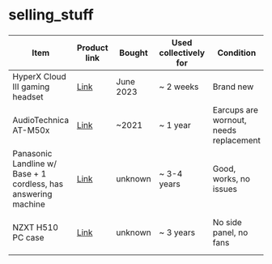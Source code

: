 # selling_stuff

### 

| Item | Product link | Bought | Used collectively for | Condition | Original box and accessories | Paid | Asking |
| ----------- | ----------- | ----------- | ----------- | ----------- | ----------- | ----------- | ----------- |
| HyperX Cloud III gaming headset | [Link](https://www.amazon.in/dp/B0C3BV19Q3/) | June 2023 | ~ 2 weeks | Brand new | Yes | 8,500/- | 5,500/- |
| AudioTechnica AT-M50x | [Link](https://www.amazon.in/dp/B00HVLUR86/) | ~2021 |  ~ 1 year | Earcups are wornout, needs replacement | Yes | ~12,000/- | 7,000/- |
| Panasonic Landline w/ Base + 1 cordless, has answering machine | [Link](https://www.panasonic.com/ca/support/discontinued/telephones-smart-home/kx-tg4772.html) | unknown |  ~ 3-4 years | Good, works, no issues | No | ~10,000/- | 4,000/- |
| NZXT H510 PC case  | [Link](https://nzxt.com/product/h510) | unknown | ~ 3 years | No side panel, no fans | Yes | 5,500/- | Free, pay shipping cost |






